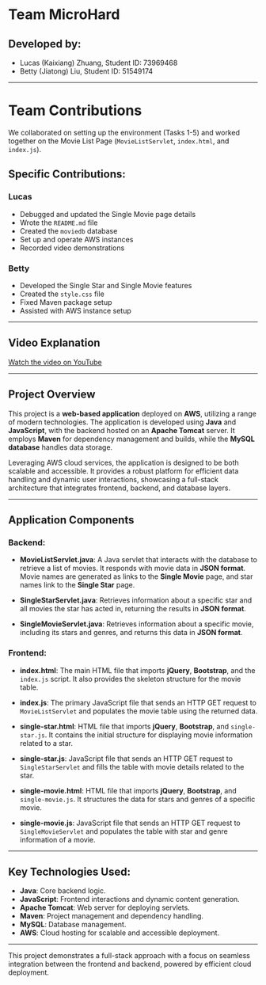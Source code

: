 # Team **MicroHard**

## Developed by:
- Lucas (Kaixiang) Zhuang, Student ID: 73969468
- Betty (Jiatong) Liu, Student ID: 51549174

---

# Team Contributions

We collaborated on setting up the environment (Tasks 1-5) and worked together on the Movie List Page (`MovieListServlet`, `index.html`, and `index.js`).

## Specific Contributions:

### Lucas
- Debugged and updated the Single Movie page details
- Wrote the `README.md` file
- Created the `moviedb` database
- Set up and operate AWS instances
- Recorded video demonstrations

### Betty
- Developed the Single Star and Single Movie features
- Created the `style.css` file
- Fixed Maven package setup
- Assisted with AWS instance setup

---

## Video Explanation
[Watch the video on YouTube](https://www.youtube.com/watch?v=9H6ypb_tpBI)  

---

## Project Overview

This project is a **web-based application** deployed on **AWS**, utilizing a range of modern technologies. The application is developed using **Java** and **JavaScript**, with the backend hosted on an **Apache Tomcat** server. It employs **Maven** for dependency management and builds, while the **MySQL database** handles data storage. 

Leveraging AWS cloud services, the application is designed to be both scalable and accessible. It provides a robust platform for efficient data handling and dynamic user interactions, showcasing a full-stack architecture that integrates frontend, backend, and database layers.

---

## Application Components

### Backend:
- **MovieListServlet.java**: A Java servlet that interacts with the database to retrieve a list of movies. It responds with movie data in **JSON format**. Movie names are generated as links to the **Single Movie** page, and star names link to the **Single Star** page.
  
- **SingleStarServlet.java**: Retrieves information about a specific star and all movies the star has acted in, returning the results in **JSON format**.

- **SingleMovieServlet.java**: Retrieves information about a specific movie, including its stars and genres, and returns this data in **JSON format**.

### Frontend:
- **index.html**: The main HTML file that imports **jQuery**, **Bootstrap**, and the `index.js` script. It also provides the skeleton structure for the movie table.

- **index.js**: The primary JavaScript file that sends an HTTP GET request to `MovieListServlet` and populates the movie table using the returned data.

- **single-star.html**: HTML file that imports **jQuery**, **Bootstrap**, and `single-star.js`. It contains the initial structure for displaying movie information related to a star.

- **single-star.js**: JavaScript file that sends an HTTP GET request to `SingleStarServlet` and fills the table with movie details related to the star.

- **single-movie.html**: HTML file that imports **jQuery**, **Bootstrap**, and `single-movie.js`. It structures the data for stars and genres of a specific movie.

- **single-movie.js**: JavaScript file that sends an HTTP GET request to `SingleMovieServlet` and populates the table with star and genre information of a movie.

---

## Key Technologies Used:
- **Java**: Core backend logic.
- **JavaScript**: Frontend interactions and dynamic content generation.
- **Apache Tomcat**: Web server for deploying servlets.
- **Maven**: Project management and dependency handling.
- **MySQL**: Database management.
- **AWS**: Cloud hosting for scalable and accessible deployment.

---

This project demonstrates a full-stack approach with a focus on seamless integration between the frontend and backend, powered by efficient cloud deployment.
